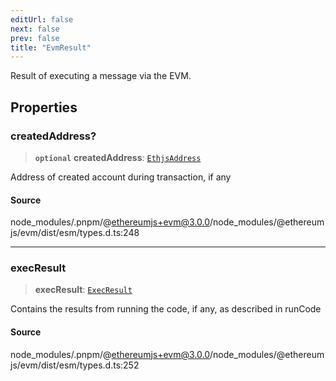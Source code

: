 ```yaml
---
editUrl: false
next: false
prev: false
title: "EvmResult"
---
```


Result of executing a message via the EVM.

## Properties

### createdAddress?

> **`optional`** **createdAddress**: [`EthjsAddress`](/reference/utils/classes/ethjsaddress/)

Address of created account during transaction, if any

#### Source

node\_modules/.pnpm/@ethereumjs+evm@3.0.0/node\_modules/@ethereumjs/evm/dist/esm/types.d.ts:248

***

### execResult

> **execResult**: [`ExecResult`](/reference/tevm/evm/interfaces/execresult/)

Contains the results from running the code, if any, as described in runCode

#### Source

node\_modules/.pnpm/@ethereumjs+evm@3.0.0/node\_modules/@ethereumjs/evm/dist/esm/types.d.ts:252
